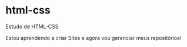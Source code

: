# html-css
 Estudo de HTML-CSS

 Estou aprendendo a criar Sites e agora vou gerenciar meus repositórios!
